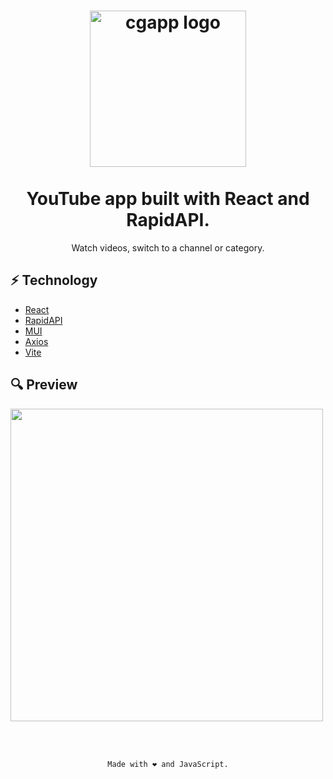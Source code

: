 <h1 align="center">
  <img alt="cgapp logo" src="" width="250px"/><br/><br/>
  YouTube app built with React and RapidAPI.
</h1>
<p align="center">Watch videos, switch to a channel or category.</p>

## ⚡️ Technology

- [React](https://reactjs.org/)
- [RapidAPI](https://rapidapi.com/)
- [MUI](https://mui.com/)
- [Axios](https://axios-http.com/docs/intro/)
- [Vite](https://vitejs.dev/)

## 🔍 Preview

<p align="left"><img align="center" width="500" src=""/></p><br/><br/>

<p align="center"><code>Made with ❤️ and JavaScript.</code></p>
